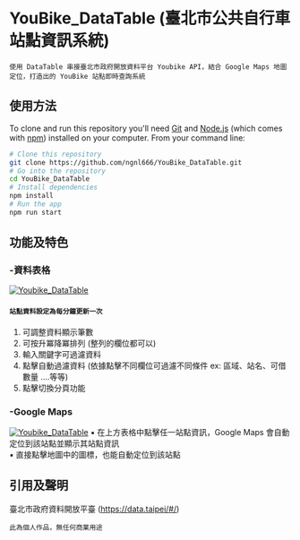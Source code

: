 # YouBike_DataTable (臺北市公共自行車站點資訊系統)

```
使用 DataTable 串接臺北市政府開放資料平台 Youbike API，結合 Google Maps 地圖定位，打造出的 YouBike 站點即時查詢系統
```

## 使用方法

To clone and run this repository you'll need [Git](https://git-scm.com) and [Node.js](https://nodejs.org/en/download/) (which comes with [npm](http://npmjs.com)) installed on your computer. From your command line:

```bash
# Clone this repository
git clone https://github.com/ngnl666/YouBike_DataTable.git
# Go into the repository
cd YouBike_DataTable
# Install dependencies
npm install
# Run the app
npm run start
```

## 功能及特色

### -資料表格

[![Youbike_DataTable](https://i.postimg.cc/DyznVKwz/tempsnip.png)](https://i.postimg.cc/DyznVKwz/tempsnip.png)

#### `站點資料設定為每分鐘更新一次`

1. 可調整資料顯示筆數
2. 可按升冪降冪排列 (整列的欄位都可以)
3. 輸入關鍵字可過濾資料
4. 點擊自動過濾資料 (依據點擊不同欄位可過濾不同條件 ex: 區域、站名、可借數量 ....等等)
5. 點擊切換分頁功能

### -Google Maps

[![Youbike_DataTable](https://i.postimg.cc/dVmbDH1f/img1.png)](https://i.postimg.cc/dVmbDH1f/img1.png)
▪️ 在上方表格中點擊任一站點資訊，Google Maps 會自動定位到該站點並顯示其站點資訊  
▪️ 直接點擊地圖中的圖標，也能自動定位到該站點

## 引用及聲明

臺北市政府資料開放平臺 (https://data.taipei/#/)

`此為個人作品，無任何商業用途`
